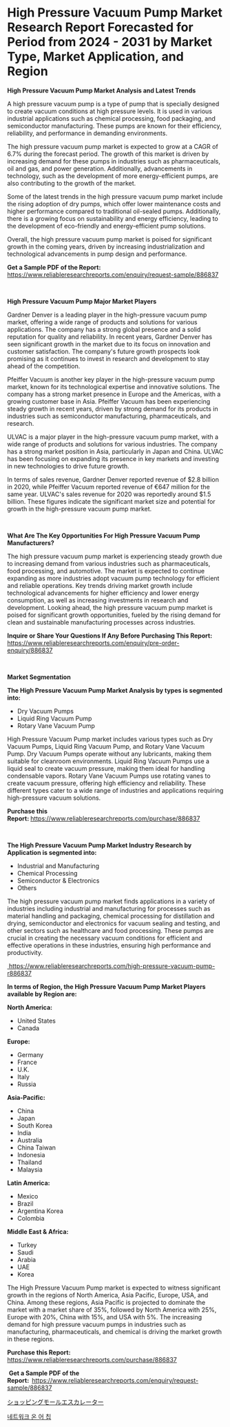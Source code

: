 <p><h1>High Pressure Vacuum Pump Market Research Report Forecasted for Period from 2024 -  2031 by Market Type, Market Application, and Region</h1></p><p><strong>High Pressure Vacuum Pump Market Analysis and Latest Trends</strong></p>
<p><p>A high pressure vacuum pump is a type of pump that is specially designed to create vacuum conditions at high pressure levels. It is used in various industrial applications such as chemical processing, food packaging, and semiconductor manufacturing. These pumps are known for their efficiency, reliability, and performance in demanding environments.</p><p>The high pressure vacuum pump market is expected to grow at a CAGR of 6.7% during the forecast period. The growth of this market is driven by increasing demand for these pumps in industries such as pharmaceuticals, oil and gas, and power generation. Additionally, advancements in technology, such as the development of more energy-efficient pumps, are also contributing to the growth of the market.</p><p>Some of the latest trends in the high pressure vacuum pump market include the rising adoption of dry pumps, which offer lower maintenance costs and higher performance compared to traditional oil-sealed pumps. Additionally, there is a growing focus on sustainability and energy efficiency, leading to the development of eco-friendly and energy-efficient pump solutions.</p><p>Overall, the high pressure vacuum pump market is poised for significant growth in the coming years, driven by increasing industrialization and technological advancements in pump design and performance.</p></p>
<p><strong>Get a Sample PDF of the Report:&nbsp;</strong> <a href="https://www.reliableresearchreports.com/enquiry/request-sample/886837">https://www.reliableresearchreports.com/enquiry/request-sample/886837</a></p>
<p>&nbsp;</p>
<p><strong>High Pressure Vacuum Pump Major Market Players</strong></p>
<p><p>Gardner Denver is a leading player in the high-pressure vacuum pump market, offering a wide range of products and solutions for various applications. The company has a strong global presence and a solid reputation for quality and reliability. In recent years, Gardner Denver has seen significant growth in the market due to its focus on innovation and customer satisfaction. The company's future growth prospects look promising as it continues to invest in research and development to stay ahead of the competition.</p><p>Pfeiffer Vacuum is another key player in the high-pressure vacuum pump market, known for its technological expertise and innovative solutions. The company has a strong market presence in Europe and the Americas, with a growing customer base in Asia. Pfeiffer Vacuum has been experiencing steady growth in recent years, driven by strong demand for its products in industries such as semiconductor manufacturing, pharmaceuticals, and research.</p><p>ULVAC is a major player in the high-pressure vacuum pump market, with a wide range of products and solutions for various industries. The company has a strong market position in Asia, particularly in Japan and China. ULVAC has been focusing on expanding its presence in key markets and investing in new technologies to drive future growth.</p><p>In terms of sales revenue, Gardner Denver reported revenue of $2.8 billion in 2020, while Pfeiffer Vacuum reported revenue of €647 million for the same year. ULVAC's sales revenue for 2020 was reportedly around $1.5 billion. These figures indicate the significant market size and potential for growth in the high-pressure vacuum pump market.</p></p>
<p>&nbsp;</p>
<p><strong>What Are The Key Opportunities For High Pressure Vacuum Pump Manufacturers?</strong></p>
<p><p>The high pressure vacuum pump market is experiencing steady growth due to increasing demand from various industries such as pharmaceuticals, food processing, and automotive. The market is expected to continue expanding as more industries adopt vacuum pump technology for efficient and reliable operations. Key trends driving market growth include technological advancements for higher efficiency and lower energy consumption, as well as increasing investments in research and development. Looking ahead, the high pressure vacuum pump market is poised for significant growth opportunities, fueled by the rising demand for clean and sustainable manufacturing processes across industries.</p></p>
<p><strong>Inquire or Share Your Questions If Any Before Purchasing This Report:</strong> <a href="https://www.reliableresearchreports.com/enquiry/pre-order-enquiry/886837">https://www.reliableresearchreports.com/enquiry/pre-order-enquiry/886837</a></p>
<p>&nbsp;</p>
<p><strong>Market Segmentation</strong></p>
<p><strong>The High Pressure Vacuum Pump Market Analysis by types is segmented into:</strong></p>
<p><ul><li>Dry Vacuum Pumps</li><li>Liquid Ring Vacuum Pump</li><li>Rotary Vane Vacuum Pump</li></ul></p>
<p><p>High Pressure Vacuum Pump market includes various types such as Dry Vacuum Pumps, Liquid Ring Vacuum Pump, and Rotary Vane Vacuum Pump. Dry Vacuum Pumps operate without any lubricants, making them suitable for cleanroom environments. Liquid Ring Vacuum Pumps use a liquid seal to create vacuum pressure, making them ideal for handling condensable vapors. Rotary Vane Vacuum Pumps use rotating vanes to create vacuum pressure, offering high efficiency and reliability. These different types cater to a wide range of industries and applications requiring high-pressure vacuum solutions.</p></p>
<p><strong>Purchase this Report:&nbsp;</strong><a href="https://www.reliableresearchreports.com/purchase/886837">https://www.reliableresearchreports.com/purchase/886837</a></p>
<p>&nbsp;</p>
<p><strong>The High Pressure Vacuum Pump Market Industry Research by Application is segmented into:</strong></p>
<p><ul><li>Industrial and Manufacturing</li><li>Chemical Processing</li><li>Semiconductor & Electronics</li><li>Others</li></ul></p>
<p><p>The high pressure vacuum pump market finds applications in a variety of industries including industrial and manufacturing for processes such as material handling and packaging, chemical processing for distillation and drying, semiconductor and electronics for vacuum sealing and testing, and other sectors such as healthcare and food processing. These pumps are crucial in creating the necessary vacuum conditions for efficient and effective operations in these industries, ensuring high performance and productivity.</p></p>
<p><a href="https://www.reliableresearchreports.com/high-pressure-vacuum-pump-r886837">&nbsp;https://www.reliableresearchreports.com/high-pressure-vacuum-pump-r886837</a></p>
<p><strong>In terms of Region, the High Pressure Vacuum Pump Market Players available by Region are:</strong></p>
<p>
    <p> <strong> North America: </strong>
        <ul>
            <li>United States</li>
            <li>Canada</li>
        </ul>
        </p> 
    <p> <strong> Europe: </strong>
        <ul>
            <li>Germany</li>
            <li>France</li>
            <li>U.K.</li>
            <li>Italy</li>
            <li>Russia</li>
        </ul>
        </p> 
    <p> <strong> Asia-Pacific: </strong>
        <ul>
            <li>China</li>
            <li>Japan</li>
            <li>South Korea</li>
            <li>India</li>
            <li>Australia</li>
            <li>China Taiwan</li>
            <li>Indonesia</li>
            <li>Thailand</li>
            <li>Malaysia</li>
        </ul>
        </p> 
    <p> <strong> Latin America: </strong>
        <ul>
            <li>Mexico</li>
            <li>Brazil</li>
            <li>Argentina Korea</li>
            <li>Colombia</li>
        </ul>
        </p> 
    <p> <strong> Middle East & Africa: </strong>
        <ul>
            <li>Turkey</li>
            <li>Saudi</li>
            <li>Arabia</li>
            <li>UAE</li>
            <li>Korea</li>
        </ul>
    </p>
    </p>
<p><p>The High Pressure Vacuum Pump market is expected to witness significant growth in the regions of North America, Asia Pacific, Europe, USA, and China. Among these regions, Asia Pacific is projected to dominate the market with a market share of 35%, followed by North America with 25%, Europe with 20%, China with 15%, and USA with 5%. The increasing demand for high pressure vacuum pumps in industries such as manufacturing, pharmaceuticals, and chemical is driving the market growth in these regions.</p></p>
<p><strong>Purchase this Report: </strong><a href="https://www.reliableresearchreports.com/purchase/886837">https://www.reliableresearchreports.com/purchase/886837</a></p>
<p>&nbsp;<strong>Get a Sample PDF of the Report:&nbsp;&nbsp;</strong><a href="https://www.reliableresearchreports.com/enquiry/request-sample/886837">https://www.reliableresearchreports.com/enquiry/request-sample/886837</a></p>
<p><strong></strong></p>
<p><p><a href="https://github.com/ppmazlotr77499/Market-Research-Report-List-1/blob/main/877166028517.md">ショッピングモールエスカレーター</a></p><p><a href="https://github.com/idcefvhkdut6/Market-Research-Report-List-1/blob/main/620152326006.md">네트워크 온 어 칩</a></p></p>
